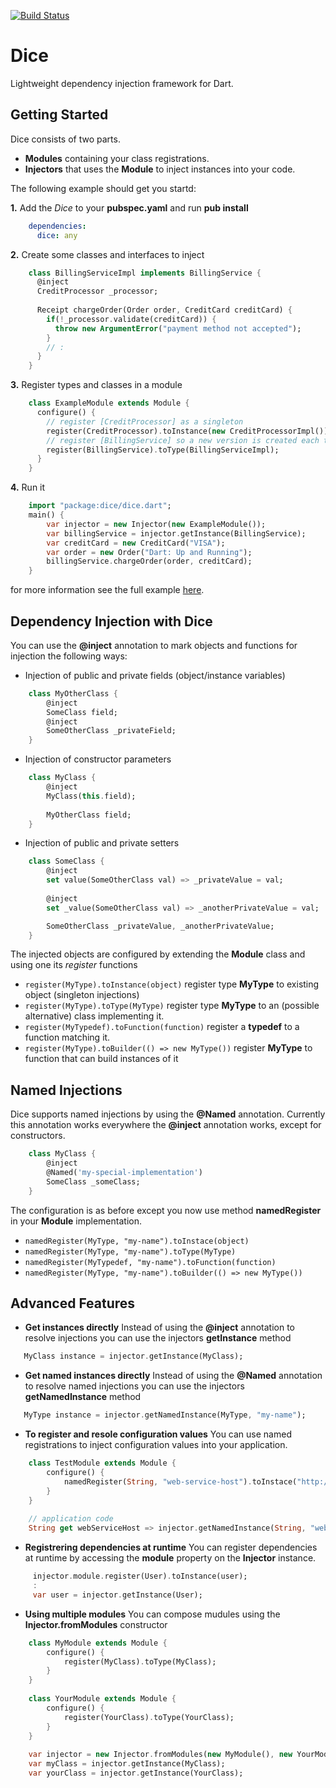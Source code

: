 [![Build Status](https://drone.io/github.com/ltackmann/dice/status.png)](https://drone.io/github.com/ltackmann/dice/latest)

# Dice
Lightweight dependency injection framework for Dart.

## Getting Started
Dice consists of two parts. 
 * **Modules** containing your class registrations.
 * **Injectors** that uses the **Module** to inject instances into your code. 
 
The following example should get you startd:

**1.** Add the *Dice* to your **pubspec.yaml** and run **pub install**
```yaml
    dependencies:
      dice: any
```

**2.** Create some classes and interfaces to inject
```dart
	class BillingServiceImpl implements BillingService {
	  @inject
	  CreditProcessor _processor;
	  
	  Receipt chargeOrder(Order order, CreditCard creditCard) {
	    if(!_processor.validate(creditCard)) {
	      throw new ArgumentError("payment method not accepted");
	    }
	    // :
	  }
	}
```

**3.** Register types and classes in a module
```dart
	class ExampleModule extends Module {
	  configure() {
	    // register [CreditProcessor] as a singleton
	    register(CreditProcessor).toInstance(new CreditProcessorImpl());
	    // register [BillingService] so a new version is created each time its requested
	    register(BillingService).toType(BillingServiceImpl);
	  }
	}
```

**4.** Run it
```dart
    import "package:dice/dice.dart";
	main() {
	  	var injector = new Injector(new ExampleModule());
	  	var billingService = injector.getInstance(BillingService);
	  	var creditCard = new CreditCard("VISA");
	  	var order = new Order("Dart: Up and Running");
	  	billingService.chargeOrder(order, creditCard);
	}
```

for more information see the full example [here](example/example_app.dart).

## Dependency Injection with Dice 
You can use the **@inject** annotation to mark objects and functions for injection the following ways:

 * Injection of public and private fields (object/instance variables)
```dart
	class MyOtherClass {
    	@inject
      	SomeClass field;
      	@inject
      	SomeOtherClass _privateField;
   	}
```
  
 * Injection of constructor parameters 
```dart 
	class MyClass {
 		@inject
 		MyClass(this.field);
 		
 		MyOtherClass field;
 	}
```
 
 * Injection of public and private setters 
```dart
	class SomeClass {
      	@inject
      	set value(SomeOtherClass val) => _privateValue = val;
      	
      	@inject
      	set _value(SomeOtherClass val) => _anotherPrivateValue = val;

      	SomeOtherClass _privateValue, _anotherPrivateValue;
	}
```

The injected objects are configured by extending the **Module** class and using one its *register* functions

 * ```register(MyType).toInstance(object)``` register type **MyType** to existing object (singleton injections)
 * ```register(MyType).toType(MyType)``` register type **MyType** to an (possible alternative) class implementing it.
 * ```register(MyTypedef).toFunction(function)``` register a **typedef** to a function matching it.
 * ```register(MyType).toBuilder(() => new MyType())``` register **MyType** to function that can build instances of it 


## Named Injections
Dice supports named injections by using the **@Named** annotation. Currently this annotation 
works everywhere the **@inject** annotation works, except for constructors. 

```dart
	class MyClass {
      	@inject
      	@Named('my-special-implementation')
      	SomeClass _someClass;
   	}
```

The configuration is as before except you now use method **namedRegister** in your **Module** implementation.

 * ```namedRegister(MyType, "my-name").toInstace(object)```
 * ```namedRegister(MyType, "my-name").toType(MyType)``` 
 * ```namedRegister(MyTypedef, "my-name").toFunction(function)``` 
 * ```namedRegister(MyType, "my-name").toBuilder(() => new MyType())```
 

## Advanced Features
 * **Get instances directly** Instead of using the **@inject** annotation to resolve injections you can use the injectors **getInstance** method
```dart
   MyClass instance = injector.getInstance(MyClass);
```

 * **Get named instances directly** Instead of using the **@Named** annotation to resolve named injections you can use the injectors **getNamedInstance** method 
```dart
   MyType instance = injector.getNamedInstance(MyType, "my-name");
```

 * **To register and resole configuration values** You can use named registrations to inject configuration values into your application.
```dart
	class TestModule extends Module {
    	configure() {
			namedRegister(String, "web-service-host").toInstace("http://test-service.name");
		}
	}
	
	// application code
	String get webServiceHost => injector.getNamedInstance(String, "web-service-host");
``` 

 * **Registrering dependencies at runtime** You can register dependencies at runtime by accessing the **module** property on the **Injector** instance.
```dart
	 injector.module.register(User).toInstance(user);
	 :
	 var user = injector.getInstance(User);
``` 

 * **Using multiple modules** You can compose mudules using the **Injector.fromModules** constructor
```dart
	class MyModule extends Module {
    	configure() {
			register(MyClass).toType(MyClass);
		}
	}
	
	class YourModule extends Module {
    	configure() {
			register(YourClass).toType(YourClass);
		}
	}
	
	var injector = new Injector.fromModules(new MyModule(), new YourModule());
	var myClass = injector.getInstance(MyClass);
	var yourClass = injector.getInstance(YourClass);
``` 
 
 
 
